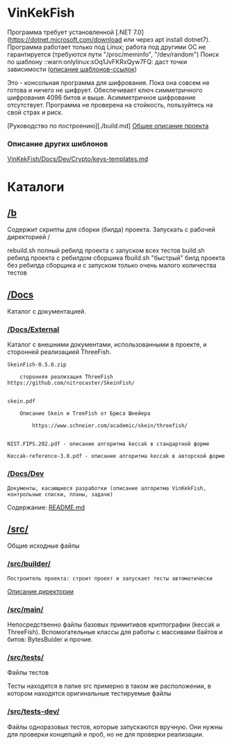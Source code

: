 # VinKekFish

Программа требует установленной [.NET 7.0](https://dotnet.microsoft.com/download или через apt install dotnet7).
Программа работает только под Linux; работа под другими ОС не гарантируется
(требуются пути "/proc/meminfo", "/dev/random")
    Поиск по шаблону ::warn:onlylinux:sOq1JvFKRxQyw7FQ: даст точки зависимости ([описание шаблонов-ссылок](./Docs/Dev/Crypto/keys-templates.md))

Это - консольная программа для шифрования. Пока она совсем не готова и ничего не шифрует.
Обеспечивает ключ симметричного шифрования 4096 битов и выше. Асимметричное шифрование отсутствует.
Программа не проверена на стойкость, пользуйтесь на свой страх и риск.


[Руководство по построению][./build.md]
[Общее описание проекта](https://github.com/VinKekFish)



### Описание других шиблонов

[VinKekFish/Docs/Dev/Crypto/keys-templates.md](./Docs/Dev/Crypto/keys-templates.md)


# Каталоги


## [/b](/b)
Содержит скрипты для сборки (билда) проекта. Запускать с рабочей директорией /

rebuild.sh
            полный ребилд проекта с запуском всех тестов
build.sh 
            ребилд проекта с ребилдом сборшика
fbuild.sh
            "быстрый" билд проекта без ребилда сборщика и с запуском только очень малого количества тестов


## [/Docs](Docs)

Каталог с документацией.

### [/Docs/External](Docs/External)

Каталог с внешними документами, использованными в проекте, и сторонней реализацией ThreeFish.

    SkeinFish-0.5.0.zip

        сторонняя реализация ThreeFish https://github.com/nitrocaster/SkeinFish/


    skein.pdf

        Описание Skein и TreeFish от Брюса Шнейера

            https://www.schneier.com/academic/skein/threefish/


    NIST.FIPS.202.pdf - описание алгоритма keccak в стандартной форме

    Keccak-reference-3.0.pdf - описание алгоритма keccak в авторской форме


### [/Docs/Dev](Docs/Dev)
    
	Документы, касающиеся разработки (описание алгоритма VinKekFish, контрольные списки, планы, задачи)

Содержание: [README.md](./Docs/Dev/README.md)


## [/src/](src)

Общие исходные файлы

### [/src/builder/](src/builder/)
	Построитель проекта: строит проект и запускает тесты автоматически
[Описание директории](src/builder/README.md)

### [/src/main/](src/main/README.md)
Непосредственно файлы базовых примитивов криптографии (keccak и ThreeFish).
Вспомогательные классы для работы с массивами байтов и битов: BytesBuider и прочие.

### [/src/tests/](src/tests/)
Файлы тестов

Тесты находятся в папке src примерно в таком же расположении, в котором находятся оригинальные тестируемые файлы

### [/src/tests-dev/](src/tests-dev/)
Файлы одноразовых тестов, которые запускаются вручную. Они нужны для проверки концепций и проб, но не для проверки реализации.
